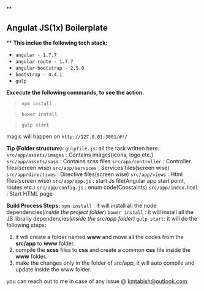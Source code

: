 **

## Angulat JS(1x) Boilerplate

**
**This inclue the following tech stack:**

 - `angular - 1.7.7`
 - `angular-route - 1.7.7`
 - `angular-bootstrap - 2.5.0`
 - `bootstrap - 4.4.1`
 - `gulp`

**Excecute the following commands, to see the action.**

> `npm install` 

> `bower install`

> `gulp start`

magic will happen on `http://127.0.01:3001/#!/`

**Tip (Folder structure):**
`gulpfile.js`: all the task written here.
`src/app/assets/images` : Contains images(icons, logo etc.)
`src/app/assets/sass` : Contains scss files
`src/app/controller` : Controller files(screen wise)
`src/app/services` : Services files(screen wise)
`src/app/directives` : Directive files(screen wise)
`src/app/views` : Html files(screen wise)
`src/app/app.js` : start Js file(Angular app start point, routes etc.)
`src/app/config.js` : enum code(Constaints)
`src/app/index.html` : Start HTML page

**Build Process Steps:**
`npm install` : It will install all the node dependencies(*inside the project folder*)
`bower install` : it will install all the JS librariy dependencies(*inside the src/app folder)*
`gulp start`: it will do the following steps: 
 1. it will create a folder named **www** and move all the codes from the **src/app** to **www** folder.
 2. compile the **scss** files to **css** and create a common **css** file inside the **www** folder.
 3. make the changes only in the folder of src/app, it will auto compile and update inside the www folder.

you can reach out to me in case of any issue @ kmtabish@outlook.com